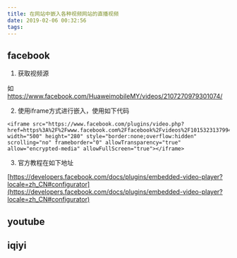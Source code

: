 ```yaml
---
title: 在网站中嵌入各种视频网站的直播视频
date: 2019-02-06 00:32:56
tags:
---
```


## facebook
1. 获取视频源

如 https://www.facebook.com/HuaweimobileMY/videos/2107270979301074/

2. 使用iframe方式进行嵌入，使用如下代码
```
<iframe src="https://www.facebook.com/plugins/video.php?href=https%3A%2F%2Fwww.facebook.com%2Ffacebook%2Fvideos%2F10153231379946729%2F&width=500&show_text=false&height=280&appId" width="500" height="280" style="border:none;overflow:hidden" scrolling="no" frameborder="0" allowTransparency="true" allow="encrypted-media" allowFullScreen="true"></iframe>
```
3. 官方教程在如下地址

[https://developers.facebook.com/docs/plugins/embedded-video-player?locale=zh_CN#configurator](https://developers.facebook.com/docs/plugins/embedded-video-player?locale=zh_CN#configurator)


## youtube

## iqiyi

